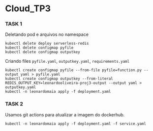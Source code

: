 # Cloud_TP3

### TASK 1
Deletando pod e arquivos no namespace
```
kubectl delete deploy serverless-redis
kubectl delete configmap pyfile
kubectl delete configmap outputkey
```
Criando files `pyfile.yaml`, `outputkey.yaml`, `requirements.yaml`
```
kubectl create configmap pyfile --from-file pyfile=function.py --output yaml > pyfile.yaml
kubectl create configmap outputkey --from-literal REDIS_OUTPUT_KEY=leonardooliveira-proj3-output --output yaml > outputkey.yaml
kubectl -n leonardomaia apply -f deployment.yaml
```
### TASK 2
Usamos git actions para atualizar a imagem do dockerhub.

```
kubectl -n leonardomaia apply -f deployment.yaml -f service.yaml
```